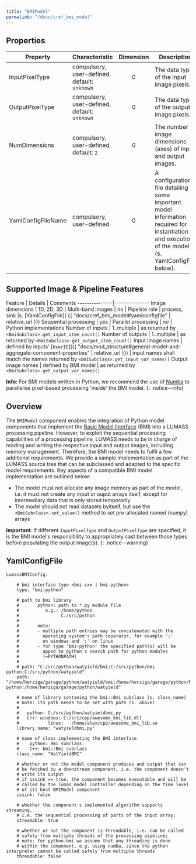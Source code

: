 ```yaml
---
title: "BMIModel"
permalink: "/docs/cref_bmi_model"
--- 
```


## Properties

 Property | Characteristic | Dimension | Description 
----------|----------------|:-----------:|-------------
InputPixelType | compulsory,<br>user-defined, default: `unknown` | 0 | The data type of the input image pixels.
OutputPixelType | compulsory,<br>user-defined, default: `unknown` | 0 | The data type of the output image pixels.
NumDimensions | compulsory,<br>user-defined, default: `2` | 0 | The number of image dimensions (axes) of input and output images.
YamlConfigFileName | compulsory,<br>user-defined | 0 | A configuration file detailing some important model information required for instantiation and execution of the model (s. YamlConfigFile below).

## Supported Image & Pipeline Features

Feature | Details | Comments
---------------|---------------
Image dimensions | 1D, 2D, 3D | 
Multi-band images | no |
Pipeline role | process, sink |s. [YamlConfigFile]( {{ "docs/cref_bmi_model#yamlconfigfile" | relative_url }})
Sequential processing | yes |
Parallel processing | no  | Python implementations
Number of inputs | 1..multiple | as returned by `<BmiSubclass>.get_input_item_count()`
Number of outputs | 1..multiple | as returned by `<BmiSubclass>.get_output_item_count()` 
Input image names | defined by inputs' [`UserID`]({{ "docs/mod_structure#general-model-and-aggregate-component-properties" | relative_url }}) | input names shall match the names returned by `<BmiSubclass>.get_input_var_names()`
Output image names | defined by BMI model |  as returned by `<BmiSubclass>.get_output_var_names()`


**Info:** For BMI models written in Python, we recommend the use of [Numba](https://numba.pydata.org/) to parallelise pixel-based processing 'inside' the BMI model. 
{: .notice--info}

## Overview

The `BMIModel` component enables the integration of Python model components that implement the [Basic Model Interface](https://bmi.readthedocs.io/en/latest/) (BMI) into a LUMASS processing pipeline. However, to exploit the sequential processing capabilities of a processing pipeline, LUMASS needs to be in charge of reading and writing the respective input and output images, including memory management. Therefore, the BMI model needs to fulfil a few additional requirements. We provide a sample implementation as part of the LUMASS source tree that can be subclassed and adapted to the specific model requirements. Key aspects of a compatible BMI model implementation are outlined below:

- The model must not allocate any image memory as part of the model, i.e. it must not create any input or ouput arrays itself, except for intermediary data that is only stored temporarily
- The model should not read datasets byitself, but use the `<BmiSubclass>.set_value()` method to set pre-allocated named (numpy) arrays

**Important**: If different `InputPixelType` and `OutputPixelType` are specified, it is the BMI model's responsibility to appropriately cast between those types before populating the output image(s).
{: .notice--warning}

## YamlConfigFile

```
LumassBMIConfig:

    # bmi interface type <bmi-cxx | bmi-python>
    type: "bmi-python"

    # path to bmi library
    #       python: path to *.py module file
    #          e.g.: /home/python
    #                C:/src/python
    #
    #       note: 
    #       - multiple path entries may be concatenated with the
    #         operating system's path separator, for example ';'
    #         on windows and ':' on linux
    #       - for type 'bmi-python' the specified path(s) will be
    #         apped to python's search path for python modules
    #         (=PYTHONPATH)
    #
    # path: "C:/src/python/watyield/bmi;C:/src/python/bmi-python;C:/src/python/watyield"
    path: "/home/herziga/garage/python/watyield/bmi:/home/herziga/garage/python/bmi-python:/home/herziga/garage/python/watyield"
    
    # name of library contaning the bmi::Bmi subclass (s. class_name)
    # note: its path needs to be set with path (s. above)
    # 
    #   python: C:/src/python/watyieldbmi.py 
    #   C++: windows: C:/src/cpp/awesome_bmi_lib.dll 
    #           linux:   /home/alex/cpp/awesome_bmi_lib.so
    library_name: "watyieldbmi.py"
    
    # name of class implementing the BMI interface
    #    python: Bmi subclass
    #    C++: bmi::Bmi subclass            
    class_name: "WatYieldBMI"
    
    # whether or not the model component produces and output that can
    # be fetched by a downstream component, i.e. the component doesn't 
    # write its output 
    # if issink == true, the component becomes executable and will be 
    # called by the lumas model controller depending on the time level
    # of its host BMIModel component
    issink: false 
    
    # whether the component's implemented algorithm supports streaming, 
    # i.e. the sequential processing of parts of the input array; 
    streamable: true

    # whether or not the component is threadable, i.e. can be called
    # safely from multiple threads of the processing pipeline; 
    # note: for python-bmi we assume that any threading is done 
    # within the component, e.g. using numba, since the python interpreter cannot be called safely from multiple threads 
    threadable: false
```
